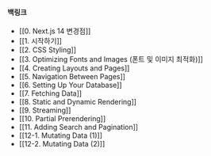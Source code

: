 
#### 백링크

- [[0. Next.js 14 변경점]]
- [[1. 시작하기]]
- [[2. CSS Styling]]
- [[3. Optimizing Fonts and Images (폰트 및 이미지 최적화)]]
- [[4. Creating Layouts and Pages]]
- [[5. Navigation Between Pages]]
- [[6. Setting Up Your Database]]
- [[7. Fetching Data]]
- [[8. Static and Dynamic Rendering]]
- [[9. Streaming]]
- [[10. Partial Prerendering]]
- [[11. Adding Search and Pagination]]
- [[12-1. Mutating Data (1)]]
- [[12-2. Mutating Data (2)]]
